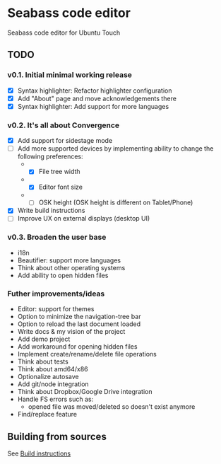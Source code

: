 # Seabass code editor
Seabass code editor for Ubuntu Touch

## TODO
### v0.1. Initial minimal working release
- [x] Syntax highlighter: Refactor highlighter configuration
- [x] Add "About" page and move acknowledgements there
- [x] Syntax highlighter: Add support for more languages

### v0.2. It's all about Convergence
- [x] Add support for sidestage mode
- [ ] Add more supported devices by implementing ability to change the following preferences:  
   * - [x] File tree width
   * - [x] Editor font size
   * - [ ] OSK height (OSK height is different on Tablet/Phone) 
- [x] Write build instructions
- [ ] Improve UX on external displays (desktop UI)

### v0.3. Broaden the user base
* i18n
* Beautifier: support more languages
* Think about other operating systems
* Add ability to open hidden files

### Futher improvements/ideas
* Editor: support for themes
* Option to minimize the navigation-tree bar
* Option to reload the last document loaded
* Write docs & my vision of the project
* Add demo project
* Add workaround for opening hidden files
* Implement create/rename/delete file operations
* Think about tests
* Think about amd64/x86
* Optionalize autosave
* Add git/node integration
* Think about Dropbox/Google Drive integration
* Handle FS errors such as:  
   * opened file was moved/deleted so doesn't exist anymore
* Find/replace feature

## Building from sources

See [Build instructions](building.md)

